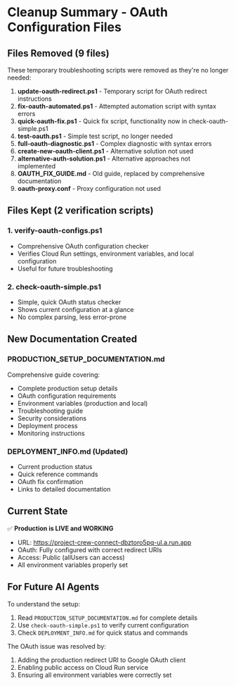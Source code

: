 # Cleanup Summary - OAuth Configuration Files

## Files Removed (9 files)

These temporary troubleshooting scripts were removed as they're no longer needed:

1. **update-oauth-redirect.ps1** - Temporary script for OAuth redirect instructions
2. **fix-oauth-automated.ps1** - Attempted automation script with syntax errors
3. **quick-oauth-fix.ps1** - Quick fix script, functionality now in check-oauth-simple.ps1
4. **test-oauth.ps1** - Simple test script, no longer needed
5. **full-oauth-diagnostic.ps1** - Complex diagnostic with syntax errors
6. **create-new-oauth-client.ps1** - Alternative solution not used
7. **alternative-auth-solution.ps1** - Alternative approaches not implemented
8. **OAUTH_FIX_GUIDE.md** - Old guide, replaced by comprehensive documentation
9. **oauth-proxy.conf** - Proxy configuration not used

## Files Kept (2 verification scripts)

### 1. **verify-oauth-configs.ps1**

- Comprehensive OAuth configuration checker
- Verifies Cloud Run settings, environment variables, and local configuration
- Useful for future troubleshooting

### 2. **check-oauth-simple.ps1**

- Simple, quick OAuth status checker
- Shows current configuration at a glance
- No complex parsing, less error-prone

## New Documentation Created

### **PRODUCTION_SETUP_DOCUMENTATION.md**

Comprehensive guide covering:

- Complete production setup details
- OAuth configuration requirements
- Environment variables (production and local)
- Troubleshooting guide
- Security considerations
- Deployment process
- Monitoring instructions

### **DEPLOYMENT_INFO.md** (Updated)

- Current production status
- Quick reference commands
- OAuth fix confirmation
- Links to detailed documentation

## Current State

✅ **Production is LIVE and WORKING**

- URL: https://project-crew-connect-dbztoro5pq-ul.a.run.app
- OAuth: Fully configured with correct redirect URIs
- Access: Public (allUsers can access)
- All environment variables properly set

## For Future AI Agents

To understand the setup:

1. Read `PRODUCTION_SETUP_DOCUMENTATION.md` for complete details
2. Use `check-oauth-simple.ps1` to verify current configuration
3. Check `DEPLOYMENT_INFO.md` for quick status and commands

The OAuth issue was resolved by:

1. Adding the production redirect URI to Google OAuth client
2. Enabling public access on Cloud Run service
3. Ensuring all environment variables were correctly set
